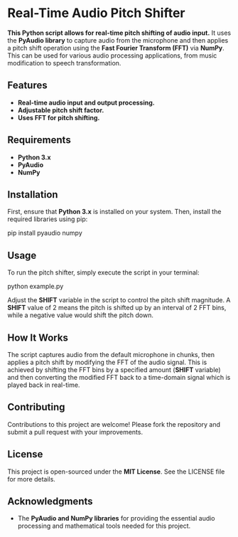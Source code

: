 # Real-Time Audio Pitch Shifter

**This Python script allows for real-time pitch shifting of audio input.** It uses the **PyAudio library** to capture audio from the microphone and then applies a pitch shift operation using the **Fast Fourier Transform (FFT)** via **NumPy**. This can be used for various audio processing applications, from music modification to speech transformation.

## Features

- **Real-time audio input and output processing.**
- **Adjustable pitch shift factor.**
- **Uses FFT for pitch shifting.**

## Requirements

- **Python 3.x**
- **PyAudio**
- **NumPy**

## Installation

First, ensure that **Python 3.x** is installed on your system. Then, install the required libraries using pip:

pip install pyaudio numpy

## Usage

To run the pitch shifter, simply execute the script in your terminal:

python example.py


Adjust the **SHIFT** variable in the script to control the pitch shift magnitude. A **SHIFT** value of 2 means the pitch is shifted up by an interval of 2 FFT bins, while a negative value would shift the pitch down.

## How It Works

The script captures audio from the default microphone in chunks, then applies a pitch shift by modifying the FFT of the audio signal. This is achieved by shifting the FFT bins by a specified amount (**SHIFT** variable) and then converting the modified FFT back to a time-domain signal which is played back in real-time.

## Contributing

Contributions to this project are welcome! Please fork the repository and submit a pull request with your improvements.

## License

This project is open-sourced under the **MIT License**. See the LICENSE file for more details.

## Acknowledgments

- The **PyAudio and NumPy libraries** for providing the essential audio processing and mathematical tools needed for this project.

